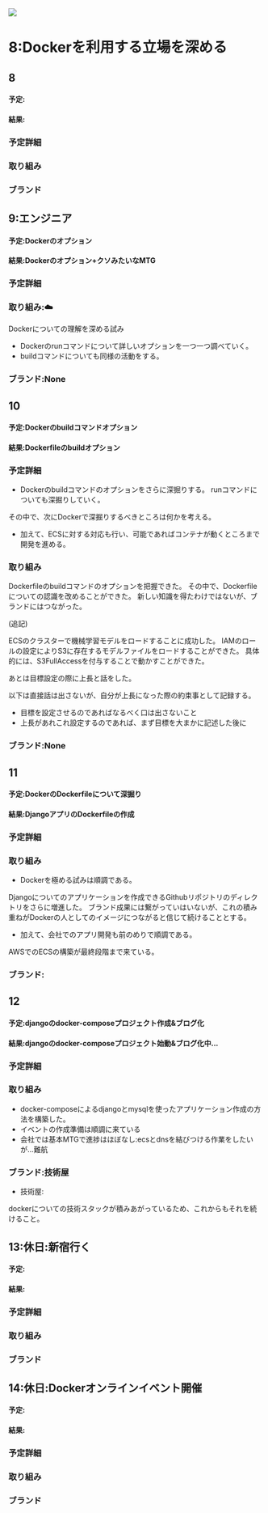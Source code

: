 

<img src="https://raw.githubusercontent.com/kawadasatoshi/draw_v1/main/%E4%BA%BA%E7%94%9F%E8%A8%AD%E8%A8%88-20230508.drawio.svg">

# 8:Dockerを利用する立場を深める


## 8

#### 予定:

#### 結果:

### 予定詳細

### 取り組み

### ブランド



## 9:エンジニア

#### 予定:Dockerのオプション

#### 結果:Dockerのオプション+クソみたいなMTG

### 予定詳細

### 取り組み:☁️

Dockerについての理解を深める試み

- Dockerのrunコマンドについて詳しいオプションを一つ一つ調べていく。
- buildコマンドについても同様の活動をする。



### ブランド:None



## 10

#### 予定:Dockerのbuildコマンドオプション

#### 結果:Dockerfileのbuildオプション

### 予定詳細

- Dockerのbuildコマンドのオプションをさらに深掘りする。
runコマンドについても深掘りしていく。

その中で、次にDockerで深掘りするべきところは何かを考える。

- 加えて、ECSに対する対応も行い、可能であればコンテナが動くところまで開発を進める。


### 取り組み

Dockerfileのbuildコマンドのオプションを把握できた。
その中で、Dockerfileについての認識を改めることができた。
新しい知識を得たわけではないが、ブランドにはつながった。

(追記)

ECSのクラスターで機械学習モデルをロードすることに成功した。
IAMのロールの設定によりS3に存在するモデルファイルをロードすることができた。
具体的には、S3FullAccessを付与することで動かすことができた。

あとは目標設定の際に上長と話をした。

以下は直接話は出さないが、自分が上長になった際の約束事として記録する。

- 目標を設定させるのであればなるべく口は出さないこと
- 上長があれこれ設定するのであれば、まず目標を大まかに記述した後に


### ブランド:None



## 11

#### 予定:DockerのDockerfileについて深掘り

#### 結果:DjangoアプリのDockerfileの作成

### 予定詳細

### 取り組み

- Dockerを極める試みは順調である。

Djangoについてのアプリケーションを作成できるGithubリポジトリのディレクトリをさらに増進した。
ブランド成果には繋がっていはいないが、これの積み重ねがDockerの人としてのイメージにつながると信じて続けることとする。

- 加えて、会社でのアプリ開発も前のめりで順調である。

AWSでのECSの構築が最終段階まで来ている。

### ブランド:

## 12

#### 予定:djangoのdocker-composeプロジェクト作成&ブログ化

#### 結果:djangoのdocker-composeプロジェクト始動&ブログ化中...

### 予定詳細

### 取り組み

- docker-composeによるdjangoとmysqlを使ったアプリケーション作成の方法を構築した。
- イベントの作成準備は順調に来ている
- 会社では基本MTGで進捗はほぼなし:ecsとdnsを結びつける作業をしたいが...難航

### ブランド:技術屋

- 技術屋:

dockerについての技術スタックが積みあがっているため、これからもそれを続けること。




## 13:休日:新宿行く

#### 予定:

#### 結果:

### 予定詳細

### 取り組み

### ブランド


## 14:休日:Dockerオンラインイベント開催

#### 予定:

#### 結果:

### 予定詳細

### 取り組み

### ブランド
